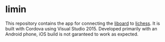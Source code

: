 # limin
This repository contains the app for connecting the [liboard](https://github.com/LanyonConrad/liboard) to [lichess](https://lichess.org/).
It is built with Cordova using Visual Studio 2015.
Developed primarily with an Android phone, iOS build is not garanteed to work as expected.
